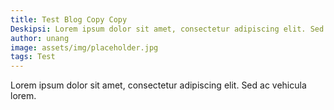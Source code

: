 ```yaml
---
title: Test Blog Copy Copy
Deskipsi: Lorem ipsum dolor sit amet, consectetur adipiscing elit. Sed ac vehicula lorem.
author: unang
image: assets/img/placeholder.jpg
tags: Test
---
```


Lorem ipsum dolor sit amet, consectetur adipiscing elit. Sed ac vehicula lorem.
